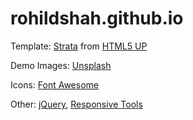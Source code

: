 # rohildshah.github.io

Template: [Strata](https://html5up.net/strata) from [HTML5 UP](https://html5up.net/)

Demo Images: [Unsplash](unsplash.com)

Icons: [Font Awesome](fontawesome.io)

Other: [jQuery](jquery.com), [Responsive Tools](github.com/ajlkn/responsive-tools)